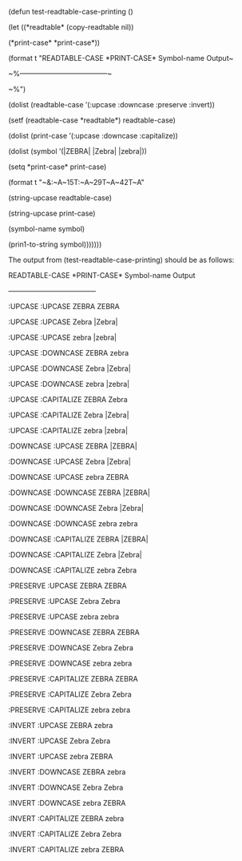  

(defun test-readtable-case-printing () 

(let ((\*readtable\* (copy-readtable nil)) 

(\*print-case\* \*print-case\*)) 

(format t "READTABLE-CASE \*PRINT-CASE\* Symbol-name Output~ 

~%–––––––––––––––––––––––––~ 

~%") 

(dolist (readtable-case ’(:upcase :downcase :preserve :invert)) 

(setf (readtable-case \*readtable\*) readtable-case) 

(dolist (print-case ’(:upcase :downcase :capitalize)) 

(dolist (symbol ’(|ZEBRA| |Zebra| |zebra|)) 

(setq \*print-case\* print-case) 

(format t "~&:~A~15T:~A~29T~A~42T~A" 



 

 

(string-upcase readtable-case) 

(string-upcase print-case) 

(symbol-name symbol) 

(prin1-to-string symbol))))))) 

The output from (test-readtable-case-printing) should be as follows: 

READTABLE-CASE \*PRINT-CASE\* Symbol-name Output 

––––––––––––––––––––––––– 

:UPCASE :UPCASE ZEBRA ZEBRA 

:UPCASE :UPCASE Zebra |Zebra| 

:UPCASE :UPCASE zebra |zebra| 

:UPCASE :DOWNCASE ZEBRA zebra 

:UPCASE :DOWNCASE Zebra |Zebra| 

:UPCASE :DOWNCASE zebra |zebra| 

:UPCASE :CAPITALIZE ZEBRA Zebra 

:UPCASE :CAPITALIZE Zebra |Zebra| 

:UPCASE :CAPITALIZE zebra |zebra| 

:DOWNCASE :UPCASE ZEBRA |ZEBRA| 

:DOWNCASE :UPCASE Zebra |Zebra| 

:DOWNCASE :UPCASE zebra ZEBRA 

:DOWNCASE :DOWNCASE ZEBRA |ZEBRA| 

:DOWNCASE :DOWNCASE Zebra |Zebra| 

:DOWNCASE :DOWNCASE zebra zebra 

:DOWNCASE :CAPITALIZE ZEBRA |ZEBRA| 

:DOWNCASE :CAPITALIZE Zebra |Zebra| 

:DOWNCASE :CAPITALIZE zebra Zebra 

:PRESERVE :UPCASE ZEBRA ZEBRA 

:PRESERVE :UPCASE Zebra Zebra 

:PRESERVE :UPCASE zebra zebra 

:PRESERVE :DOWNCASE ZEBRA ZEBRA 

:PRESERVE :DOWNCASE Zebra Zebra 

:PRESERVE :DOWNCASE zebra zebra 

:PRESERVE :CAPITALIZE ZEBRA ZEBRA 

:PRESERVE :CAPITALIZE Zebra Zebra 

:PRESERVE :CAPITALIZE zebra zebra 

:INVERT :UPCASE ZEBRA zebra 

:INVERT :UPCASE Zebra Zebra 

:INVERT :UPCASE zebra ZEBRA 

:INVERT :DOWNCASE ZEBRA zebra 

:INVERT :DOWNCASE Zebra Zebra 

:INVERT :DOWNCASE zebra ZEBRA 

:INVERT :CAPITALIZE ZEBRA zebra 

:INVERT :CAPITALIZE Zebra Zebra 

:INVERT :CAPITALIZE zebra ZEBRA 



 

 


